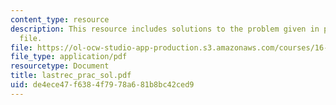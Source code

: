 ```yaml
---
content_type: resource
description: This resource includes solutions to the problem given in practice problem
  file.
file: https://ol-ocw-studio-app-production.s3.amazonaws.com/courses/16-21-techniques-for-structural-analysis-and-design-spring-2005/de4ece47f6384f7978a681b8bc42ced9_lastrec_prac_sol.pdf
file_type: application/pdf
resourcetype: Document
title: lastrec_prac_sol.pdf
uid: de4ece47-f638-4f79-78a6-81b8bc42ced9
---
```

